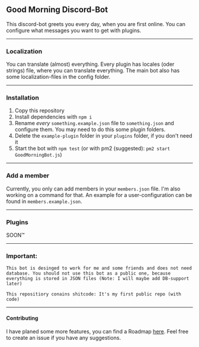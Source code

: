 Good Morning Discord-Bot
---
This discord-bot greets you every day, when you are first online. 
You can configure what messages you want to get with plugins.

---

### Localization
You can translate (almost) everything. Every plugin has locales (oder strings) file, where you can translate everything.
The main bot also has some localization-files in the config folder. 

---

### Installation
1) Copy this repository
2) Install dependencies with `npm i`
3) Rename *every* `something.example.json` file to `something.json` and configure them. You may need 
to do this some plugin folders.
4) Delete the `example-plugin` folder in your `plugins` folder, if you don't need it
5) Start the bot with `npm test` (or with pm2 (suggested): `pm2 start GoodMorningBot.js`)

---

### Add a member
Currently, you only can add members in your `members.json` file. I'm also working on a command for that.
An example for a user-configuration can be found in `members.example.json`.

---
### Plugins
SOON™ 

---

### Important:
`This bot is desinged to work for me and some friends and does not need database. You should not use this bot as a public one, because everything is stored in JSON files (Note: I will maybe add DB-support later)`

`This repositiory conains shitcode: It's my first public repo (with code)`

---

#### Contributing
I have planed some more features, you can find a Roadmap [here](https://github.com/SCDerox/GoodMorning-Bot/projects/1).
Feel free to create an issue if you have any suggestions.
